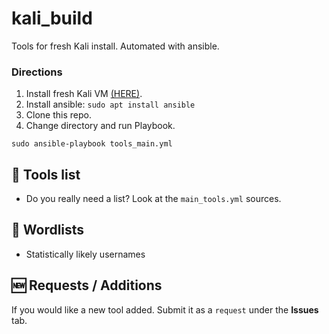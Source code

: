 # kali_build
Tools for fresh Kali install. Automated with ansible. 

### Directions  
1. Install fresh Kali VM [(HERE)](https://www.kali.org/get-kali/#kali-platforms).
2. Install ansible: `sudo apt install ansible`
3. Clone this repo.
4. Change directory and run Playbook.
```
sudo ansible-playbook tools_main.yml
```

## 🔨 Tools list
- Do you really need a list? Look at the `main_tools.yml` sources.

## 📑 Wordlists
- Statistically likely usernames

## 🆕 Requests / Additions  
If you would like a new tool added. Submit it as a `request` under the **Issues** tab. 
